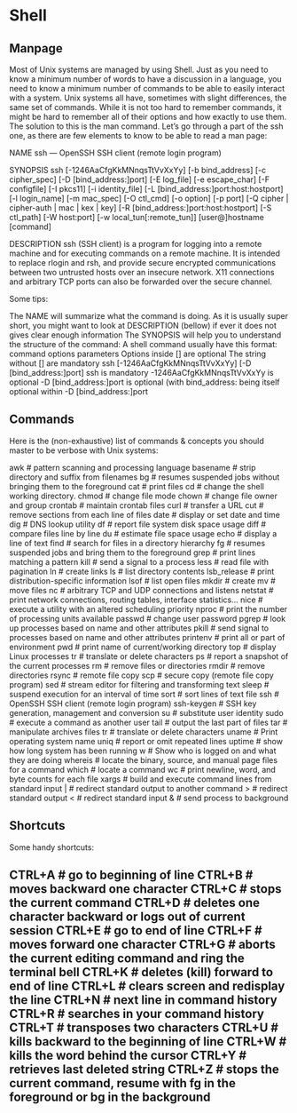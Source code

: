 # Shell

## Manpage
Most of Unix systems are managed by using Shell. Just as you need to know a minimum number of words to have a discussion in a language, you need to know a minimum number of commands to be able to easily interact with a system. Unix systems all have, sometimes with slight differences, the same set of commands. While it is not too hard to remember commands, it might be hard to remember all of their options and how exactly to use them. The solution to this is the man command. Let’s go through a part of the ssh one, as there are few elements to know to be able to read a man page:

NAME
ssh — OpenSSH SSH client (remote login program)

SYNOPSIS
ssh [-1246AaCfgKkMNnqsTtVvXxYy] [-b bind_address] [-c cipher_spec] [-D [bind_address:]port] [-E log_file] [-e escape_char] [-F configfile] [-I pkcs11] [-i identity_file] [-L [bind_address:]port:host:hostport] [-l login_name] [-m mac_spec] [-O ctl_cmd] [-o option] [-p port]
[-Q cipher | cipher-auth | mac | kex | key] [-R [bind_address:]port:host:hostport] [-S ctl_path] [-W host:port] [-w local_tun[:remote_tun]] [user@]hostname [command]

DESCRIPTION
ssh (SSH client) is a program for logging into a remote machine and for executing commands on a remote machine. It is intended to replace rlogin and rsh, and provide secure encrypted communications between two untrusted hosts over an insecure network. X11 connections and arbitrary TCP ports can also be forwarded over the secure channel.

Some tips:

The NAME will summarize what the command is doing. As it is usually super short, you might want to look at DESCRIPTION (bellow) if ever it does not gives clear enough information
The SYNOPSIS will help you to understand the structure of the command:
A shell command usually have this format: command options parameters
Options inside [] are optional
The string without [] are mandatory
ssh [-1246AaCfgKkMNnqsTtVvXxYy] [-D [bind_address:]port]
ssh is mandatory
-1246AaCfgKkMNnqsTtVvXxYy is optional
-D [bind_address:]port is optional (with bind_address: being itself optional within -D [bind_address:]port

## Commands
Here is the (non-exhaustive) list of commands & concepts you should master to be verbose with Unix systems:

awk # pattern scanning and processing language
basename # strip directory and suffix from filenames
bg # resumes suspended jobs without bringing them to the foreground
cat # print files
cd # change the shell working directory.
chmod # change file mode
chown # change file owner and group
crontab # maintain crontab files
curl # transfer a URL
cut # remove sections from each line of files
date # display or set date and time
dig # DNS lookup utility
df # report file system disk space usage
diff # compare files line by line
du # estimate file space usage
echo # display a line of text
find # search for files in a directory hierarchy
fg # resumes suspended jobs and bring them to the foreground
grep # print lines matching a pattern
kill # send a signal to a process
less # read file with pagination
ln # create links
ls # list directory contents
lsb\_release # print distribution-specific information
lsof # list open files
mkdir # create
mv # move files
nc # arbitrary TCP and UDP connections and listens
netstat # print network connections, routing tables, interface statistics...
nice # execute a utility with an altered scheduling priority
nproc # print the number of processing units available
passwd # change user password
pgrep # look up processes based on name and other attributes
pkill # send signal to processes based on name and other attributes
printenv # print all or part of environment
pwd # print name of current/working directory
top # display Linux processes
tr # translate or delete characters
ps # report a snapshot of the current processes
rm # remove files or directories
rmdir # remove directories
rsync # remote file copy
scp # secure copy (remote file copy program)
sed # stream editor for filtering and transforming text
sleep # suspend execution for an interval of time
sort # sort lines of text file
ssh # OpenSSH SSH client (remote login program)
ssh-keygen # SSH key generation, management and conversion
su # substitute user identity
sudo # execute a command as another user
tail # output the last part of files
tar # manipulate archives files
tr # translate or delete characters
uname # Print operating system name
uniq # report or omit repeated lines
uptime # show how long system has been running
w # Show who is logged on and what they are doing
whereis # locate the binary, source, and manual page files for a command
which # locate a command
wc # print newline, word, and byte counts for each file
xargs # build and execute command lines from standard input
| # redirect standard output to another command
\> \# redirect standard output
< # redirect standard input
& # send process to background

## Shortcuts
Some handy shortcuts:

CTRL+A # go to beginning of line
CTRL+B # moves backward one character
CTRL+C # stops the current command
CTRL+D # deletes one character backward or logs out of current session
CTRL+E # go to end of line
CTRL+F # moves forward one character
CTRL+G # aborts the current editing command and ring the terminal bell
CTRL+K # deletes (kill) forward to end of line
CTRL+L # clears screen and redisplay the line
CTRL+N # next line in command history
CTRL+R # searches in your command history
CTRL+T # transposes two characters
CTRL+U # kills backward to the beginning of line
CTRL+W # kills the word behind the cursor
CTRL+Y # retrieves last deleted string
CTRL+Z # stops the current command, resume with fg in the foreground or bg in the background
-
